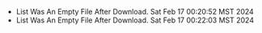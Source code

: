*  List Was An Empty File After Download. Sat Feb 17 00:20:52 MST 2024
*  List Was An Empty File After Download. Sat Feb 17 00:22:03 MST 2024
